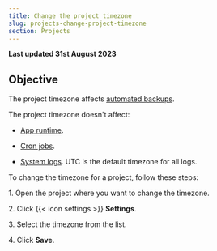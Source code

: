 ```yaml
---
title: Change the project timezone
slug: projects-change-project-timezone
section: Projects
---
```


**Last updated 31st August 2023**



## Objective  

The project timezone affects [automated backups](../environments/backup.md).

The project timezone doesn't affect:

- [App runtime](../create-apps/timezone.md).

- [Cron jobs](../create-apps/app-reference.md#crons).

- [System logs](../increase-observability/logs/_index.md). UTC is the default timezone for all logs.


To change the timezone for a project, follow these steps:

1\. Open the project where you want to change the timezone.

2\. Click {{< icon settings >}} **Settings**.

3\. Select the timezone from the list.

4\. Click **Save**.

